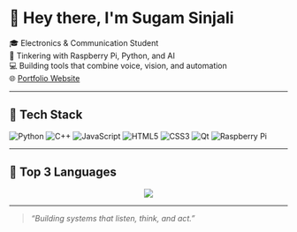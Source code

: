 # 👋 Hey there, I'm Sugam Sinjali

🎓 Electronics & Communication Student  
🤖 Tinkering with Raspberry Pi, Python, and AI  
💻 Building tools that combine voice, vision, and automation  
🌐 [Portfolio Website](https://yourwebsite.com)

---

## 🧰 Tech Stack
![Python](https://img.shields.io/badge/Python-3776AB?style=for-the-badge&logo=python&logoColor=white)
![C++](https://img.shields.io/badge/C++-00599C?style=for-the-badge&logo=c%2B%2B&logoColor=white)
![JavaScript](https://img.shields.io/badge/JavaScript-F7DF1E?style=for-the-badge&logo=javascript&logoColor=black)
![HTML5](https://img.shields.io/badge/HTML5-E34F26?style=for-the-badge&logo=html5&logoColor=white)
![CSS3](https://img.shields.io/badge/CSS3-1572B6?style=for-the-badge&logo=css3&logoColor=white)
![Qt](https://img.shields.io/badge/Qt-41CD52?style=for-the-badge&logo=qt&logoColor=white)
![Raspberry Pi](https://img.shields.io/badge/Raspberry%20Pi-C51A4A?style=for-the-badge&logo=raspberrypi&logoColor=white)

---

## 🔺 Top 3 Languages

<p align="center">
  <img src="https://github-readme-stats.vercel.app/api/top-langs/?username=Sinjali7&layout=pie&langs_count=3&theme=radical" />
</p>

---

> _“Building systems that listen, think, and act.”_
